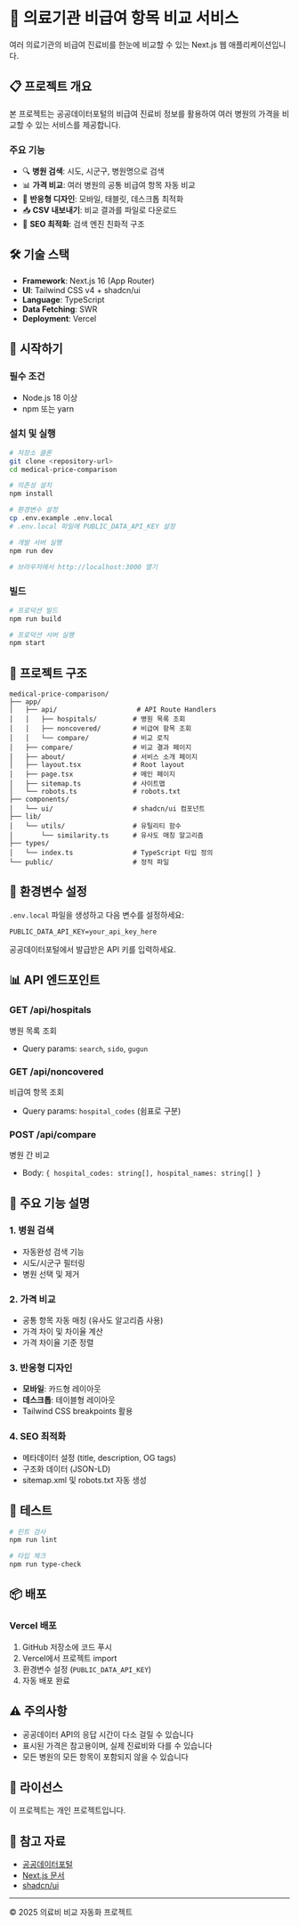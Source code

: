 # 🏥 의료기관 비급여 항목 비교 서비스

여러 의료기관의 비급여 진료비를 한눈에 비교할 수 있는 Next.js 웹 애플리케이션입니다.

## 📋 프로젝트 개요

본 프로젝트는 공공데이터포털의 비급여 진료비 정보를 활용하여 여러 병원의 가격을 비교할 수 있는 서비스를 제공합니다.

### 주요 기능
- 🔍 **병원 검색**: 시도, 시군구, 병원명으로 검색
- 📊 **가격 비교**: 여러 병원의 공통 비급여 항목 자동 비교
- 📱 **반응형 디자인**: 모바일, 태블릿, 데스크톱 최적화
- 📥 **CSV 내보내기**: 비교 결과를 파일로 다운로드
- 🔗 **SEO 최적화**: 검색 엔진 친화적 구조

## 🛠️ 기술 스택

- **Framework**: Next.js 16 (App Router)
- **UI**: Tailwind CSS v4 + shadcn/ui
- **Language**: TypeScript
- **Data Fetching**: SWR
- **Deployment**: Vercel

## 🚀 시작하기

### 필수 조건
- Node.js 18 이상
- npm 또는 yarn

### 설치 및 실행

```bash
# 저장소 클론
git clone <repository-url>
cd medical-price-comparison

# 의존성 설치
npm install

# 환경변수 설정
cp .env.example .env.local
# .env.local 파일에 PUBLIC_DATA_API_KEY 설정

# 개발 서버 실행
npm run dev

# 브라우저에서 http://localhost:3000 열기
```

### 빌드

```bash
# 프로덕션 빌드
npm run build

# 프로덕션 서버 실행
npm start
```

## 📁 프로젝트 구조

```
medical-price-comparison/
├── app/
│   ├── api/                    # API Route Handlers
│   │   ├── hospitals/         # 병원 목록 조회
│   │   ├── noncovered/        # 비급여 항목 조회
│   │   └── compare/           # 비교 로직
│   ├── compare/               # 비교 결과 페이지
│   ├── about/                 # 서비스 소개 페이지
│   ├── layout.tsx             # Root layout
│   ├── page.tsx               # 메인 페이지
│   ├── sitemap.ts             # 사이트맵
│   └── robots.ts              # robots.txt
├── components/
│   └── ui/                    # shadcn/ui 컴포넌트
├── lib/
│   └── utils/                 # 유틸리티 함수
│       └── similarity.ts      # 유사도 매칭 알고리즘
├── types/
│   └── index.ts               # TypeScript 타입 정의
└── public/                    # 정적 파일
```

## 🔑 환경변수 설정

`.env.local` 파일을 생성하고 다음 변수를 설정하세요:

```env
PUBLIC_DATA_API_KEY=your_api_key_here
```

공공데이터포털에서 발급받은 API 키를 입력하세요.

## 📊 API 엔드포인트

### GET /api/hospitals
병원 목록 조회
- Query params: `search`, `sido`, `gugun`

### GET /api/noncovered
비급여 항목 조회
- Query params: `hospital_codes` (쉼표로 구분)

### POST /api/compare
병원 간 비교
- Body: `{ hospital_codes: string[], hospital_names: string[] }`

## 🎨 주요 기능 설명

### 1. 병원 검색
- 자동완성 검색 기능
- 시도/시군구 필터링
- 병원 선택 및 제거

### 2. 가격 비교
- 공통 항목 자동 매칭 (유사도 알고리즘 사용)
- 가격 차이 및 차이율 계산
- 가격 차이율 기준 정렬

### 3. 반응형 디자인
- **모바일**: 카드형 레이아웃
- **데스크톱**: 테이블형 레이아웃
- Tailwind CSS breakpoints 활용

### 4. SEO 최적화
- 메타데이터 설정 (title, description, OG tags)
- 구조화 데이터 (JSON-LD)
- sitemap.xml 및 robots.txt 자동 생성

## 🧪 테스트

```bash
# 린트 검사
npm run lint

# 타입 체크
npm run type-check
```

## 📦 배포

### Vercel 배포

1. GitHub 저장소에 코드 푸시
2. Vercel에서 프로젝트 import
3. 환경변수 설정 (`PUBLIC_DATA_API_KEY`)
4. 자동 배포 완료

## ⚠️ 주의사항

- 공공데이터 API의 응답 시간이 다소 걸릴 수 있습니다
- 표시된 가격은 참고용이며, 실제 진료비와 다를 수 있습니다
- 모든 병원의 모든 항목이 포함되지 않을 수 있습니다

## 📄 라이선스

이 프로젝트는 개인 프로젝트입니다.

## 🙏 참고 자료

- [공공데이터포털](https://www.data.go.kr/)
- [Next.js 문서](https://nextjs.org/docs)
- [shadcn/ui](https://ui.shadcn.com/)

---

© 2025 의료비 비교 자동화 프로젝트
